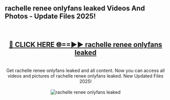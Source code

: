 <h2>rachelle renee onlyfans leaked Videos And Photos - Update Files 2025!</h2>
<br>
<div align="center">
<h2><a href="https://linkcuts.com/hfmhzwbr" rel="nofollow">🔴 CLICK HERE 🌐==►► rachelle renee onlyfans leaked</a></h2>
<br>
Get rachelle renee onlyfans leaked and all content. Now you can access all videos and pictures of rachelle renee onlyfans leaked. New Updated Files 2025!
<br>
<br>
<a href="https://linkcuts.com/hfmhzwbr" rel="nofollow" data-target="animated-image.originalLink"><img src="https://i.ibb.co.com/WyWwxjT/player-gif2.gif" alt="rachelle renee onlyfans leaked" style="max-width: 100%; display: inline-block;" data-target="animated-image.originalImage"></a>
</div>
<br>